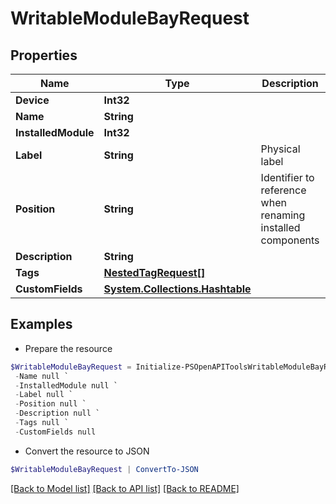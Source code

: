# WritableModuleBayRequest
## Properties

Name | Type | Description | Notes
------------ | ------------- | ------------- | -------------
**Device** | **Int32** |  | 
**Name** | **String** |  | 
**InstalledModule** | **Int32** |  | 
**Label** | **String** | Physical label | [optional] 
**Position** | **String** | Identifier to reference when renaming installed components | [optional] 
**Description** | **String** |  | [optional] 
**Tags** | [**NestedTagRequest[]**](NestedTagRequest.md) |  | [optional] 
**CustomFields** | [**System.Collections.Hashtable**](AnyType.md) |  | [optional] 

## Examples

- Prepare the resource
```powershell
$WritableModuleBayRequest = Initialize-PSOpenAPIToolsWritableModuleBayRequest  -Device null `
 -Name null `
 -InstalledModule null `
 -Label null `
 -Position null `
 -Description null `
 -Tags null `
 -CustomFields null
```

- Convert the resource to JSON
```powershell
$WritableModuleBayRequest | ConvertTo-JSON
```

[[Back to Model list]](../README.md#documentation-for-models) [[Back to API list]](../README.md#documentation-for-api-endpoints) [[Back to README]](../README.md)

